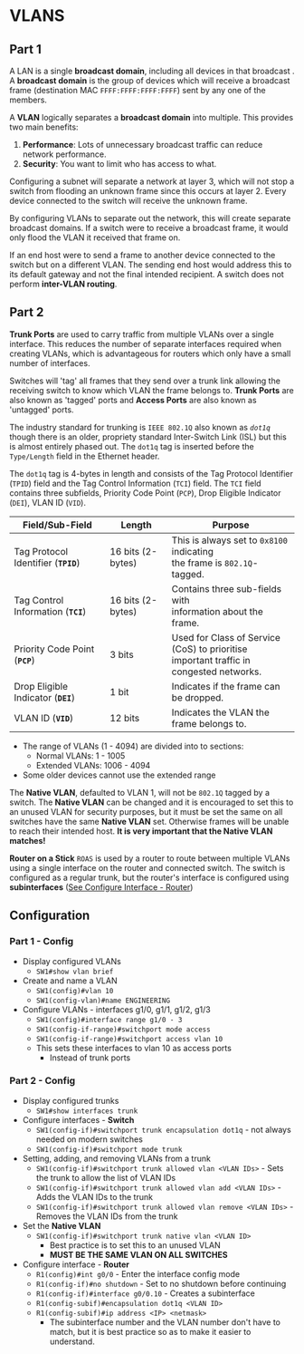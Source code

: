 # VLANS

## Part 1

A LAN is a single **broadcast domain**, including all devices in that broadcast . A **broadcast domain** is the group of devices which will receive a broadcast frame (destination MAC `FFFF:FFFF:FFFF:FFFF`) sent by any one of the members.

A **VLAN** logically separates a **broadcast domain** into multiple. This provides two main benefits:

1. **Performance**: Lots of unnecessary broadcast traffic can reduce network performance.
2. **Security**: You want to limit who has access to what.

Configuring a subnet will separate a network at layer 3, which will not stop a switch from flooding an unknown frame since this occurs at layer 2. Every device connected to the switch will receive the unknown frame.

By configuring VLANs to separate out the network, this will create separate broadcast domains. If a switch were to receive a broadcast frame, it would only flood the VLAN it received that frame on.

If an end host were to send a frame to another device connected to the switch but on a different VLAN. The sending end host would address this to its default gateway and not the final intended recipient. A switch does not perform **inter-VLAN routing**.

## Part 2

**Trunk Ports** are used to carry traffic from multiple VLANs over a single interface. This reduces the number of separate interfaces required when creating VLANs, which is advantageous for routers which only have a small number of interfaces.

Switches will 'tag' all frames that they send over a trunk link allowing the receiving switch to know which VLAN the frame belongs to. **Trunk Ports** are also known as 'tagged' ports and **Access Ports** are also known as 'untagged' ports.

The industry standard for trunking is `IEEE 802.1Q` also known as *`dot1q`* though there is an older, propriety standard Inter-Switch Link (ISL) but this is almost entirely phased out. The `dot1q` tag is inserted before the `Type/Length` field in the Ethernet header.

The `dot1q` tag is 4-bytes in length and consists of the Tag Protocol Identifier (`TPID`) field and the Tag Control Information (`TCI`) field. The `TCI` field contains three subfields, Priority Code Point (`PCP`), Drop Eligible Indicator (`DEI`), VLAN ID (`VID`).

| **Field/Sub-Field**                  | **Length**        | **Purpose**                                                                                |
|--------------------------------------|-------------------|--------------------------------------------------------------------------------------------|
| Tag Protocol Identifier (**`TPID`**) | 16 bits (2-bytes) | This is always set to `0x8100` indicating<br>the frame is `802.1Q`-tagged.                 |
| Tag Control Information (**`TCI`**)  | 16 bits (2-bytes) | Contains three sub-fields with<br>information about the frame.                             |
| Priority Code Point (**`PCP`**)      | 3 bits            | Used for Class of Service (CoS) to prioritise<br>important traffic in congested networks. |
| Drop Eligible Indicator (**`DEI`**) | 1 bit             | Indicates if the frame can be dropped.                                                     |
| VLAN ID (**`VID`**)                  | 12 bits           | Indicates the VLAN the frame belongs to.                                                   |

- The range of VLANs (1 - 4094) are divided into to sections:
  - Normal VLANs: 1 - 1005
  - Extended VLANs: 1006 - 4094
- Some older devices cannot use the extended range

The **Native VLAN**, defaulted to VLAN 1, will not be `802.1Q` tagged by a switch. The **Native VLAN** can be changed and it is encouraged to set this to an unused VLAN for security purposes, but it must be set the same on all switches have the same **Native VLAN** set. Otherwise frames will be unable to reach their intended host. **It is very important that the Native VLAN matches!**

**Router on a Stick** `ROAS` is used by a router to route between multiple VLANs using a single interface on the router and connected switch. The switch is configured as a regular trunk, but the router's interface is configured using **subinterfaces** ([See Configure Interface - Router](#part-2---config))

## Configuration

### Part 1 - Config

- Display configured VLANs
  - `SW1#show vlan brief`
- Create and name a VLAN
  - `SW1(config)#vlan 10`
  - `SW1(config-vlan)#name ENGINEERING`
- Configure VLANs - interfaces g1/0, g1/1, g1/2, g1/3
  - `SW1(config)#interface range g1/0 - 3`
  - `SW1(config-if-range)#switchport mode access`
  - `SW1(config-if-range)#switchport access vlan 10`
  - This sets these interfaces to vlan 10 as access ports
    - Instead of trunk ports

### Part 2 - Config

- Display configured trunks
  - `SW1#show interfaces trunk`
- Configure interfaces - **Switch**
  - `SW1(config-if)#switchport trunk encapsulation dot1q` - not always needed on modern switches
  - `SW1(config-if)#switchport mode trunk`
- Setting, adding, and removing VLANs from a trunk
  - `SW1(config-if)#switchport trunk allowed vlan <VLAN IDs>`         - Sets the trunk to allow the list of VLAN IDs
  - `SW1(config-if)#switchport trunk allowed vlan add <VLAN IDs>`     - Adds the VLAN IDs to the trunk
  - `SW1(config-if)#switchport trunk allowed vlan remove <VLAN IDs>`  - Removes the VLAN IDs from the trunk
- Set the **Native VLAN**
  - `SW1(config-if)#switchport trunk native vlan <VLAN ID>`
    - Best practice is to set this to an unused VLAN
    - **MUST BE THE SAME VLAN ON ALL SWITCHES**
- Configure interface - **Router**
  - `R1(config)#int g0/0`             - Enter the interface config mode
  - `R1(config-if)#no shutdown`       - Set to no shutdown before continuing
  - `R1(config-if)#interface g0/0.10` - Creates a subinterface
  - `R1(config-subif)#encapsulation dot1q <VLAN ID>`
  - `R1(config-subif)#ip address <IP> <netmask>`
    - The subinterface number and the VLAN number don't have to match, but it is best practice so as to make it easier to understand.
